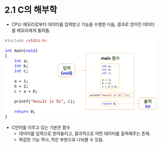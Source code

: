 # 2.1 C의 해부학

* CPU: 메모리로부터 데이터를 입력받고 기능을 수행한 다음, 결과로 얻어진 데이터를 메모리에게 돌려줌.

![](../images/chapter2/anatomy.png)

* C언어를 이루고 있는 기본은 함수
    - 데이터를 입력으로 받아들이고, 결과적으로 어떤 데이터를 출력해주는 존재.
    - 복잡한 기능 역시, 작은 부분으로 나눠볼 수 있음.

